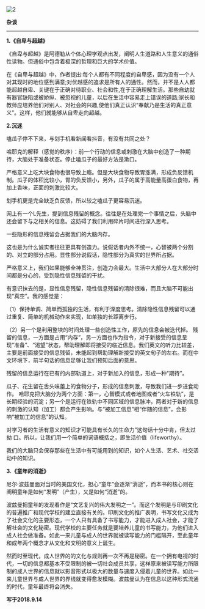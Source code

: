 ![2](https://gitee.com/pyshi3/pyshi3_library/raw/master/2018-zhou-piano/%E6%9D%82%E8%B0%88.jpg)


**杂谈**

---
**1.《自卑与超越》**

《自卑与超越》是阿德勒从个体心理学观点出发，阐明人生道路和人生意义的通俗性读物。但通俗中包含着极深的哲理和巨大的学术价值。

在《自卑与超越》中，作者提出:每个人都有不同程度的自卑感，因为没有一个人对其现时的地位感到满意;对优越感的追求是所有人的通性。然而，并不是人人都能超越自卑、关键在于正确对待职业、社会和性,在于正确理解生活。那些自幼就有器官缺陷或被娇纵、被忽视的儿童，以后在生活中容易走上错误的道路;家长和教师应培养他们对别人、对社会的兴趣,使他们真正认识“奉献乃是生活的真正意义”。这样，他们就能够从自卑走向超越。

**2.沉迷**

嗑瓜子停不下来，与划手机看新闻看抖音，有没有共同之处？

哈耶克的解释（感觉的秩序）：前一个行动的信息或刺激在大脑中创造了一种期待，大脑处于准备状态。停止嗑瓜子的最好方法是漱口。

严格意义上吃大块食物也很导致上瘾。但是大块食物导致胃涨满，形成负反馈机制。瓜子的体积比较小，胃的负反馈小，另外，瓜子的属于高能量高蛋白食物，再加上香味，正面的刺激比较大。

划手机更是完全缺乏负反馈，所以较之嗑瓜子更容易沉迷。

网上有一个L先生，提到信息残留的概念。往往是在处理完一个事情之后，头脑中还会留下与之相关的信息。这妨碍了我们利用碎片时间进行深入思考。

一些隐形的信息残留会占据我们的大脑内存。

这也是为什么诚实者往往更具有创造力。说假话者内外不统一，心智被两个分割的、对立的部分占用。显性部分说假话，隐性部分为真实的世界所占据。

严格意义上，我们如果能够全神贯注，创造力会最大。生活中大部分人在大部分时间都是分心的，受到隐性信息残留的干扰。

有意识抹去的是，显性信息残留，隐性信息残留的清除很难，而且大脑不可能出现“真空”。我的感觉是：

（1）保持单调、简单而孤独的生活，有利于深度思考。清除隐性信息残留可以通过重复、简单的机械动作来实现，如单独的长距离步行。

（2）另一个是利用整块的时间处理一些创造性工作，原先的信息会被迭代掉。
残留的信息，一方面是占用“内存”，另一方面也作为指令，对于新接受的信息呈现“准备”、“渴望”状态，帮助理解即将接受的临近信息。我们英文的听力比较差，主要是前面接受的信息残留，未能起到帮助理解新接受的英文句子的左右。而在中文环境下，前半句话的信息足够让我们预知后面的意思。

残留的信息运行在已有的内部轨道上，对于新加入的信息，形成一种"期待”。

瓜子、花生留在舌头味蕾上的食物分子，形成的信息刺激，导致我们进一步进食动作。
哈耶克把大脑分为两个方面：第一，心智模式或者地图或者“火车铁轨”，是长期经验的沉淀；另一个是运行在铁轨中不同区域的信息脉冲，两者对于新的信息的刺激的认知（加工）都会产生影响。与“被加工信息”相“伴随的信息”，会影响“被加工的信息”的认知。

对学习者的生活有意义的知识才可能具有长久的生命力”这句话十分中肯，但太过拗
口。所以，让我们用一个简单的词语概括之，即生活价值（lifeworthy）。

我们的大脑只会保存那些在生活中有可能用到的知识，如个人生活、艺术、社交活动中的知识。

**3.《童年的消逝》**

尼尔·波兹曼面对当时的美国文化，担心“童年”会逐渐“消逝”，而本书的核心则在阐明童年是如何“发明”（产生），又是如何“消逝”的。

波兹曼把童年的发现看作是“文艺复兴的伟大发明之一”。而这个发明是与印刷文化的普遍推广和现代学校的建立直接有关的。印刷文化的推广表明，书写文化又成为了社会文化的主要形态，一个人只有具备了书写能力，才能进入成人社会，才能了解社会的文化秘密。现代学校的主要任务就是要培养儿童的书写能力，为他们进入成人社会做准备。如此一来儿童与成人的世界就被读写能力的门槛隔开，至此童年和成年两个概念才从文化和文明的意义上诞生。

然而时至现代，成人世界的的文化与规则再一次不再是秘密。在一个拥有电视的时代，一切的信息都基本不受限制的被一切社会成员共享，这样原来被读写能力所限制的成人世界的信息就以影音形式以极大的数量与速度入侵着儿童的世界。如此一来儿童世界与成人世界的界线就变得愈发模糊。波兹曼认为在信息以这种形式流通的时代，童年最终将会消失。

**写于2018.9.14**